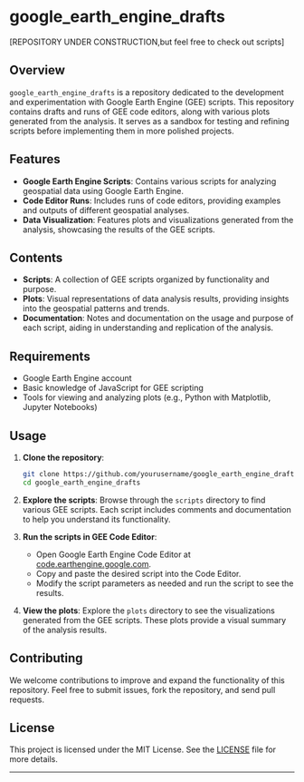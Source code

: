 
# google_earth_engine_drafts

[REPOSITORY UNDER CONSTRUCTION,but feel free to check out scripts]

## Overview

`google_earth_engine_drafts` is a repository dedicated to the development and experimentation with Google Earth Engine (GEE) scripts. This repository contains drafts and runs of GEE code editors, along with various plots generated from the analysis. It serves as a sandbox for testing and refining scripts before implementing them in more polished projects.

## Features

- **Google Earth Engine Scripts**: Contains various scripts for analyzing geospatial data using Google Earth Engine.
- **Code Editor Runs**: Includes runs of code editors, providing examples and outputs of different geospatial analyses.
- **Data Visualization**: Features plots and visualizations generated from the analysis, showcasing the results of the GEE scripts.

## Contents

- **Scripts**: A collection of GEE scripts organized by functionality and purpose.
- **Plots**: Visual representations of data analysis results, providing insights into the geospatial patterns and trends.
- **Documentation**: Notes and documentation on the usage and purpose of each script, aiding in understanding and replication of the analysis.

## Requirements

- Google Earth Engine account
- Basic knowledge of JavaScript for GEE scripting
- Tools for viewing and analyzing plots (e.g., Python with Matplotlib, Jupyter Notebooks)

## Usage

1. **Clone the repository**:
   ```sh
   git clone https://github.com/yourusername/google_earth_engine_drafts.git
   cd google_earth_engine_drafts
   ```

2. **Explore the scripts**:
   Browse through the `scripts` directory to find various GEE scripts. Each script includes comments and documentation to help you understand its functionality.

3. **Run the scripts in GEE Code Editor**:
   - Open Google Earth Engine Code Editor at [code.earthengine.google.com](https://code.earthengine.google.com/).
   - Copy and paste the desired script into the Code Editor.
   - Modify the script parameters as needed and run the script to see the results.

4. **View the plots**:
   Explore the `plots` directory to see the visualizations generated from the GEE scripts. These plots provide a visual summary of the analysis results.

## Contributing

We welcome contributions to improve and expand the functionality of this repository. Feel free to submit issues, fork the repository, and send pull requests.

## License

This project is licensed under the MIT License. See the [LICENSE](LICENSE) file for more details.

---
